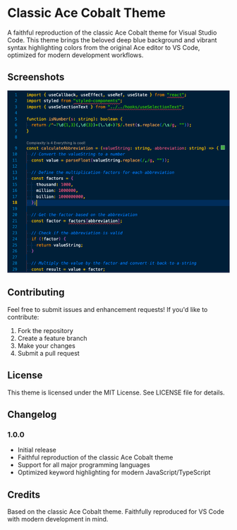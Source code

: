 # Classic Ace Cobalt Theme

A faithful reproduction of the classic Ace Cobalt theme for Visual Studio Code. This theme brings the beloved deep blue background and vibrant syntax highlighting colors from the original Ace editor to VS Code, optimized for modern development workflows.

## Screenshots

![Classic Ace Cobalt Theme - Code Sample](https://raw.githubusercontent.com/ichiwa/classic-cobalt-theme/refs/heads/main/images/img.png)

## Contributing

Feel free to submit issues and enhancement requests! If you'd like to contribute:

1. Fork the repository
2. Create a feature branch
3. Make your changes
4. Submit a pull request

## License

This theme is licensed under the MIT License. See LICENSE file for details.

## Changelog

### 1.0.0

- Initial release
- Faithful reproduction of the classic Ace Cobalt theme
- Support for all major programming languages
- Optimized keyword highlighting for modern JavaScript/TypeScript

## Credits

Based on the classic Ace Cobalt theme. Faithfully reproduced for VS Code with modern development in mind.

